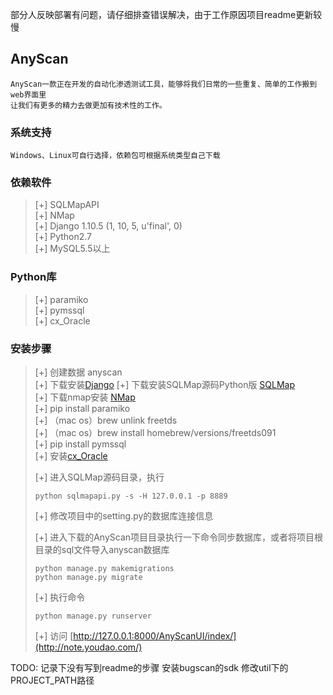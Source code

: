 部分人反映部署有问题，请仔细排查错误解决，由于工作原因项目readme更新较慢
## AnyScan

```
AnyScan一款正在开发的自动化渗透测试工具，能够将我们日常的一些重复、简单的工作搬到web界面里
让我们有更多的精力去做更加有技术性的工作。
```

### 系统支持

```
Windows、Linux可自行选择，依赖包可根据系统类型自己下载
```

### 依赖软件
> [+] SQLMapAPI <br>
> [+] NMap <br>
> [+] Django 1.10.5 (1, 10, 5, u'final', 0) <br>
> [+] Python2.7 <br>
> [+] MySQL5.5以上
### Python库
> [+] paramiko <br>
> [+] pymssql <br>
> [+] cx_Oracle

### 安装步骤
> [+] 创建数据 anyscan <br>
> [+] 下载安装[Django](http://note.youdao.com/)
> [+] 下载安装SQLMap源码Python版 [SQLMap](http://sqlmap.org/)<br>
> [+] 下载nmap安装 [NMap](https://nmap.org/)<br>
> [+] pip install paramiko <br>
> [+] （mac os）brew unlink freetds <br>
> [+] （mac os）brew install homebrew/versions/freetds091 <br>
> [+] pip install pymssql <br>
> [+] 安装[cx_Oracle](http://www.cnblogs.com/restran/p/4787609.html)
>
> [+] 进入SQLMap源码目录，执行
> ```
> python sqlmapapi.py -s -H 127.0.0.1 -p 8889
> ```
> [+] 修改项目中的setting.py的数据库连接信息
>
> [+] 进入下载的AnyScan项目目录执行一下命令同步数据库，或者将项目根目录的sql文件导入anyscan数据库
> ```
> python manage.py makemigrations
> python manage.py migrate
>
> ```
> [+] 执行命令
> ```
> python manage.py runserver
> ```
> [+] 访问 [http://127.0.0.1:8000/AnyScanUI/index/](http://note.youdao.com/)


TODO:
记录下没有写到readme的步骤
安装bugscan的sdk
修改util下的PROJECT_PATH路径
